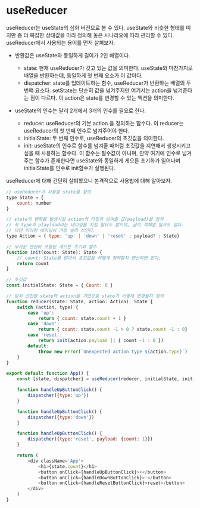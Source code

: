 # useReducer

useReducer는 useState의 심화 버전으로 볼 수 있다. useState와 비슷한 형태를 띠지만 좀 더 복잡한 상태값을 미리 정의해 놓은 시나리오에 따라 관리할 수 있다. useReducer에서 사용되는 용어를 먼저 살펴보자.

-   반환값은 useState와 동일하게 길이가 2인 배열이다.

    -   state: 현재 useReducer가 갖고 있는 값을 의미한다. useState와 마찬가지로 배열을 반환하는데, 동일하게 첫 번째 요소가 이 값이다.
    -   dispatcher: state를 업데이트하는 함수, useReducer가 반환하는 배열의 두 번쨰 요소다. setState는 단순히 값을 넘겨주지만 여기서는 action을 넘겨준다는 점이 다르다. 이 action은 state를 변경할 수 있는 액션을 의미한다.

-   useState의 인수는 달리 2개에서 3개의 인수를 필요로 한다.
    -   reducer: useReducer의 기본 action 을 정의하는 함수다. 이 reducer는 useReducer의 첫 번째 인수로 넘겨주어야 한다.
    -   initialState: 두 번째 인수로, useReducer의 초깃값을 의미한다.
    -   init: useState의 인수로 함수를 넘겨줄 때처럼 초깃값을 지연해서 생성시키고 싶을 때 사용하는 함수다. 이 함수는 필수값이 아니며, 만약 여기에 인수로 넘겨주는 함수가 존재한다면 useState와 동일하게 게으른 초기화가 일어나며 initialState를 인수로 init함수가 실행된다.

useReducer에 대해 간단히 살펴봤으니 본격적으로 사용법에 대해 알아보자.

```javascript
// useReducer가 사용할 state를 정의
type State = {
    count: number
}

// state의 변화를 발생시킬 action의 타입과 넘겨줄 값(payload)을 정의
// 꼭 type과 playload라는 네이밍을 지킬 필요도 없으며, 굳이 객체일 필요도 없다.
// 다만 이러한 네이밍이 가장 널리 쓰인다.
type Action = { type: 'up' | 'down' | 'reset' ; payload? : State}

// 무거운 연산이 포함된 게으른 초기화 함수
function init(count: State): State {
    // count: State를 받아서 초깃값을 어떻게 정의할지 연산하면 된다.
    return count
}

// 초깃값
const initialState: State = { Count: 0 }

// 앞서 선언한 state와 action을 기반으로 state가 어떻게 변경될지 정의
function reducer(state: State, action: Action): State {
    switch (action, type) {
        case 'up':
            return { count: state.count + 1 }
        case 'down':
            return { count: state.count -1 > 0 ? state.count -1 : 0}
        case 'reset':
            return init(action.payload || { count -1 : 0 })
        default:
            throw new Error(`Unexpected action type ${action.type}`)
    }
}

export default function App() {
    const [state, dispatcher] = useReducer(reducer, initialState, init)

    function handleUpButtonClick() {
        dispatcher({type:'up'})
    }

    function handleUpButtonClick() {
        dispatcher({type:'down'})
    }

    function handleUpButtonClick() {
        dispatcher({type:'reset', payload: {count: 1}})
    }

    return (
        <div className='App'>
            <h1>{state.count}</h1>
            <button onClick={handleUpButtonClick}>+</button>
            <button onClick={handleDownButtonClick}>-</button>
            <button onClick={handleResetButtonClick}>reset</button>
        </div>
    )
}
```

